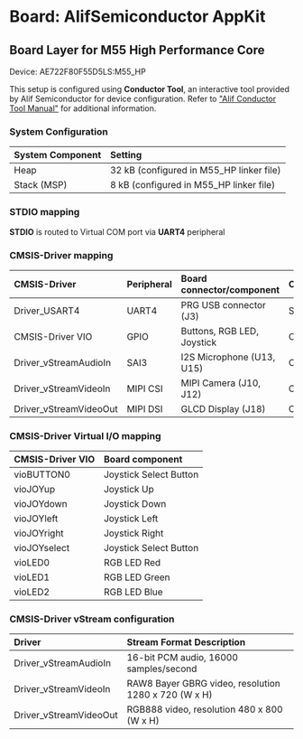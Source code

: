 # Board: AlifSemiconductor AppKit

## Board Layer for M55 High Performance Core

Device: AE722F80F55D5LS:M55_HP

This setup is configured using **Conductor Tool**, an interactive tool provided by Alif Semiconductor for device configuration.
Refer to ["Alif Conductor Tool Manual"](https://conductor.alifsemi.com/Alif_HTML_DCT_User_Help/Content/Help%20Manual.htm) for additional information.

### System Configuration

| System Component        | Setting
|:------------------------|:----------------------------------------
| Heap                    | 32 kB (configured in M55_HP linker file)
| Stack (MSP)             |  8 kB (configured in M55_HP linker file)

### STDIO mapping

**STDIO** is routed to Virtual COM port via **UART4** peripheral

### CMSIS-Driver mapping

| CMSIS-Driver           | Peripheral | Board connector/component  | Connection
|:-----------------------|:-----------|:---------------------------|:----------------------
| Driver_USART4          | UART4      | PRG USB connector (J3)     | STDIN, STDOUT, STDERR
| CMSIS-Driver VIO       | GPIO       | Buttons, RGB LED, Joystick | CMSIS_VIO
| Driver_vStreamAudioIn  | SAI3       | I2S Microphone (U13, U15)  | CMSIS_VSTREAM_AUDIO_IN
| Driver_vStreamVideoIn  | MIPI CSI   | MIPI Camera (J10, J12)     | CMSIS_VSTREAM_VIDEO_IN
| Driver_vStreamVideoOut | MIPI DSI   | GLCD Display (J18)         | CMSIS_VSTREAM_VIDEO_OUT

### CMSIS-Driver Virtual I/O mapping

| CMSIS-Driver VIO | Board component
|:-----------------|:----------------------------
|vioBUTTON0        | Joystick Select Button
|vioJOYup          | Joystick Up
|vioJOYdown        | Joystick Down
|vioJOYleft        | Joystick Left
|vioJOYright       | Joystick Right
|vioJOYselect      | Joystick Select Button
|vioLED0           | RGB LED Red
|vioLED1           | RGB LED Green
|vioLED2           | RGB LED Blue

### CMSIS-Driver vStream configuration

| Driver                 | Stream Format Description
|:-----------------------|:----------------------------------------------------
| Driver_vStreamAudioIn  | 16-bit PCM audio,      16000 samples/second
| Driver_vStreamVideoIn  | RAW8 Bayer GBRG video, resolution 1280 x 720 (W x H)
| Driver_vStreamVideoOut | RGB888 video,          resolution  480 x 800 (W x H)
